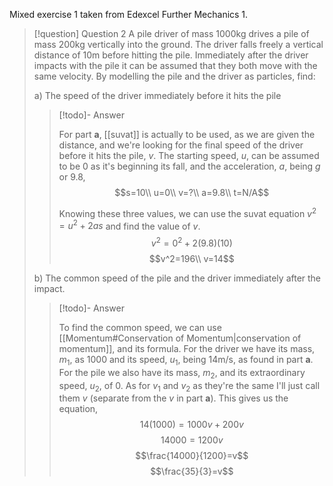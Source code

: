 Mixed exercise 1 taken from Edexcel Further Mechanics 1.

> [!question] Question 2
>A pile driver of mass 1000kg drives a pile of mass 200kg vertically into the ground. The driver falls freely a vertical distance of 10m before hitting the pile. Immediately after the driver impacts with the pile it can be assumed that they both move with the same velocity. By modelling the pile and the driver as particles, find:
>
>a) The speed of the driver immediately before it hits the pile
>>[!todo]- Answer
>>
>>For part **a**, [[suvat]] is actually to be used, as we are given the distance, and we're looking for the final speed of the driver before it hits the pile, $v$. The starting speed, $u$, can be assumed to be 0 as it's beginning its fall, and the acceleration, $a$, being $g$ or $9.8$,
>>$$s=10\\ u=0\\ v=?\\ a=9.8\\ t=N/A$$
>>
>>Knowing these three values, we can use the suvat equation $v^2=u^2+2as$ and find the value of $v$.
>>$$v^2=0^2+2(9.8)(10)$$
>>$$v^2=196\\ v=14$$
>
>
>b) The common speed of the pile and the driver immediately after the impact. 
>>[!todo]- Answer
>>
>>To find the common speed, we can use [[Momentum#Conservation of Momentum|conservation of momentum]], and its formula. For the driver we have its mass, $m_1$, as 1000 and its speed, $u_1$, being 14m/s, as found in part **a**. For the pile we also have its mass, $m_2$, and its extraordinary speed, $u_2$, of $0$. As for $v_1$ and $v_2$ as they're the same I'll just call them $v$ (separate from the $v$ in part **a**).
>>This gives us the equation,
>>$$14(1000)=1000v+200v$$
>>$$14000=1200v$$
>>$$\frac{14000}{1200}=v$$
>>$$\frac{35}{3}=v$$


